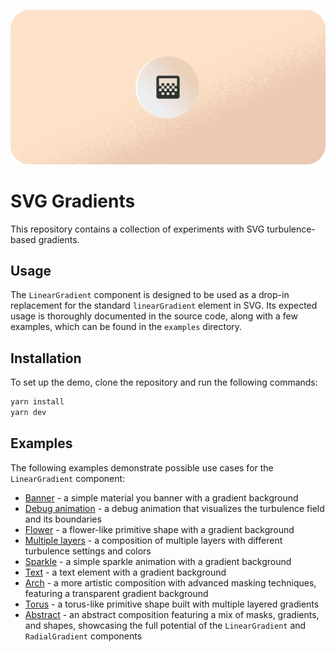 ![alt text](assets/banner.png)

# SVG Gradients

This repository contains a collection of experiments with SVG turbulence-based gradients.

## Usage

The `LinearGradient` component is designed to be used as a drop-in replacement for the standard `linearGradient` element in SVG. Its expected usage is thoroughly documented in the source code, along with a few examples, which can be found in the `examples` directory.

## Installation

To set up the demo, clone the repository and run the following commands:

```sh
yarn install
yarn dev
```

## Examples

The following examples demonstrate possible use cases for the `LinearGradient` component:

- [Banner](./src/examples/Banner.tsx) - a simple material you banner with a gradient background
- [Debug animation](./src/examples/DebugAnimation.tsx) - a debug animation that visualizes the turbulence field and its boundaries
- [Flower](./src/examples/Flower.tsx) - a flower-like primitive shape with a gradient background
- [Multiple layers](./src/examples/MultipleLayers.tsx) - a composition of multiple layers with different turbulence settings and colors
- [Sparkle](./src/examples/Sparkle.tsx) - a simple sparkle animation with a gradient background
- [Text](./src/examples/Text.tsx) - a text element with a gradient background
- [Arch](./src/examples/Arch.tsx) - a more artistic composition with advanced masking techniques, featuring a transparent gradient background
- [Torus](./src/examples/Torus.tsx) - a torus-like primitive shape built with multiple layered gradients
- [Abstract](./src/examples/Abstract.tsx) - an abstract composition featuring a mix of masks, gradients, and shapes, showcasing the full potential of the `LinearGradient` and `RadialGradient` components